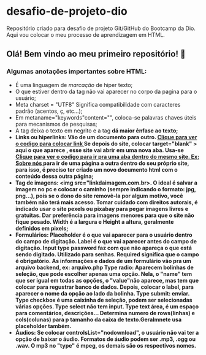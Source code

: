 # desafio-de-projeto-dio
Repositório criado para desafio de projeto Git/GitHub do Bootcamp da Dio. Aqui vou colocar o meu processo de aprendizagem em HTML.
## Olá! Bem vindo ao meu primeiro repositório! :slightly_smiling_face:
### Algumas anotações importantes sobre HTML:
* É uma linguagem de *marcação* de hiper texto;
* O que estiver dentro da tag <head> não vai aparecer no corpo da pagina para o usuário;
* Meta charset = "UTF8" Significa compatibilidade com caracteres padrão (acentos, ç, etc...);
* Em metaname="keywords"content="", coloca-se palavras chaves úteis para mecanismos de pesquisas;
* A tag <b> </b> deixa o texto em negrito e a tag <strong> dá maior ênfase ao texto;
* Links ou hiperlinks: Vão de um documento para outro. <a href= "umsiteaqui.com" > Clique para ver o codigo para colocar link </a>
  Se depois do site, colocar target="blank" > aqui o que aparece </a> ,  esse site vai abrir em uma nova aba.
  Usa-se <a href="outrapagina.html" > Clique para ver o codigo para ir pra uma aba dentro do mesmo site. Ex: Sobre nós </a> para ir de uma página a outra dentro do seu próprio site, para isso, é preciso ter criado um   novo documento html com o conteúdo dessa outra página;
* Tag de imagens: <img src="linkdaimagem.com.br>. O ideal é salvar a imagem no pc e colocar o caminho (sempre indicando o formato: jpg, png...), pois se o dono do site     removê-la por algum motivo, você também não   terá mais acesso.
  Tomar cuidado com direitos autorais, é indicado usar o site pexels ou pixabay para pegar imagens livres e gratuitas.
  Dar preferência para imagens menores para que o site não fique pesado.
  Width é a largura e Height a altura, geralmente definidos em pixels;
* Formulários: Placeholder é o que vai aparecer para o usuário dentro do campo de digitação.
  Label é o que vai aparecer antes do campo de digitação.
  Input type password faz com que não apareça o que está sendo digitado. Utilizado para senhas.
  Required significa que o campo é obrigatório.
  As informações e dados de um formulário vão pra um arquivo backend, ex: arquivo.php
  Type radio: Aparecem bolinhas de seleção, que pode escolher apenas uma opção. Nela, o "name" tem que ser igual em todas as opções, o "value"não aparece, mas tem que     colocar para regustrar banco de dados. Depois, colocar o label, para aparecer o nome da opção ao lado da bolinha.
  Type submit: enviar.
  Type checkbox é uma caixinha de seleção, podem ser selecionadas várias opções.
  Type select não tem input.
  Type text área, é um espaço para comentários, descrições... Determina numero de rows(linhas) e cols(colunas) para p tamanho da caixa de texto.Geralmnete usa             placeholder também.
 * Áudios: Se colocar controlsList="nodownload", o usuário não vai ter a opção de baixar o áudio.
   Formatos de áudio podem ser .mp3, .ogg ou .wav. O mp3 no "type" é mpeg, os demais são os respectivos nomes. 
  
